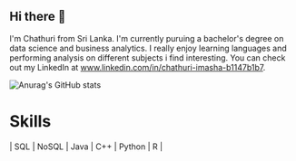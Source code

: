 ## Hi there 👋

I'm Chathuri from Sri Lanka. I'm currently puruing a bachelor's degree on data science and business analytics. I really enjoy learning languages and performing analysis on different subjects i find interesting. You can check out my LinkedIn at www.linkedin.com/in/chathuri-imasha-b1147b1b7.

 ![Anurag's GitHub stats](https://github-readme-stats.vercel.app/api?username=imasha00&show_icons=true&theme=radical)

# Skills 
| SQL | NoSQL | Java | C++ | Python | R |
